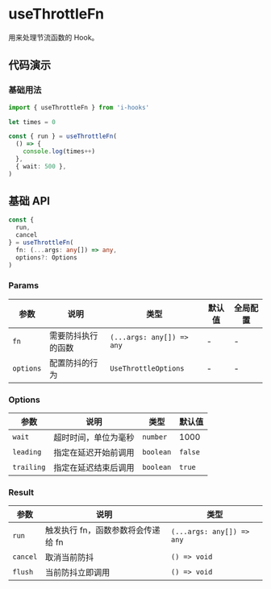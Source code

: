 # useThrottleFn

用来处理节流函数的 Hook。

## 代码演示

### 基础用法

```ts
import { useThrottleFn } from 'i-hooks'

let times = 0

const { run } = useThrottleFn(
  () => {
    console.log(times++)
  },
  { wait: 500 },
)
```

## 基础 API
  
```ts
const {
  run,
  cancel
} = useThrottleFn(
  fn: (...args: any[]) => any,
  options?: Options
)
```

### Params

| 参数 | 说明 | 类型 | 默认值 | 全局配置 |
| --- | ---- | --- | ----- | ------ |
| `fn` | 需要防抖执行的函数 | `(...args: any[]) => any` | - | - |  
| `options` | 配置防抖的行为 | `UseThrottleOptions` | - | - |  

### Options

| 参数 | 说明 | 类型 | 默认值 |
| --- | ---- | --- | ---- |
| `wait` | 超时时间，单位为毫秒 | `number` | 1000 |
| `leading` | 指定在延迟开始前调用 | `boolean` | `false` |
| `trailing` | 指定在延迟结束后调用 | `boolean` | `true` |

### Result

| 参数 | 说明 | 类型 |  
| --- | ---- | --- |
| `run` | 触发执行 fn，函数参数将会传递给 fn | `(...args: any[]) => any` |
| `cancel` | 取消当前防抖 | `() => void` |
| `flush` | 当前防抖立即调用 | `() => void` |

<!-- 所有单元格的两端都需要有一个空格 --> 

